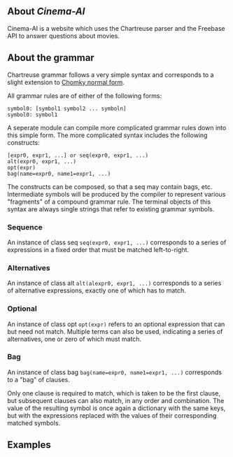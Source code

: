 ## About *Cinema-AI*	

Cinema-AI is a website which uses the Chartreuse parser and the Freebase API to answer questions about movies.

## About the grammar

Chartreuse grammar follows a very simple syntax and corresponds to a slight extension to [Chomky normal form](http://en.wikipedia.org/wiki/Chomsky_normal_form).

All grammar rules are of either of the following forms:

    symbol0: [symbol1 symbol2 ... symboln]
    symbol0: symbol1

A seperate module can compile more complicated grammar rules down into this simple form. The more complicated syntax includes the following constructs:

    [expr0, expr1, ...] or seq(expr0, expr1, ...)
    alt(expr0, expr1, ...)
    opt(expr)
    bag(name=expr0, name1=expr1, ...)

The constructs can be composed, so that a seq may contain bags, etc. Intermediate symbols will be produced by the compiler to represent various "fragments" of a compound grammar rule. 
The terminal objects of this syntax are always single strings that refer to existing grammar symbols.

### Sequence

An instance of class seq `seq(expr0, expr1, ...)` corresponds to a series of expressions in a fixed order that must be matched left-to-right.

### Alternatives

An instance of class alt `alt(alexpr0, expr1, ...)` corresponds to a series of alternative expressions, exactly one of which has to match.

### Optional

An instance of class opt `opt(expr)` refers to an optional expression that can but need not match. Multiple terms can also be used, indicating a series of alternatives, one or zero of which must match.

### Bag

An instance of class bag `bag(name=expr0, name1=expr1, ...)` corresponds to a "bag" of clauses. 

Only one clause is required to match, which is taken to be the first clause, but subsequent clauses can also match, in any order and combination. 
The value of the resulting symbol is once again a dictionary with the same keys, but with the expressions replaced 
with the values of their corresponding matched symbols.

## Examples

